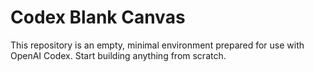 # Codex Blank Canvas

This repository is an empty, minimal environment prepared for use with OpenAI Codex.
Start building anything from scratch.
